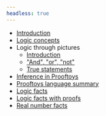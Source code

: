 ```yaml
---
headless: true
---
```


<!-- Links need trailing "/" to make styling of the link
        to the current page to have the intended effect -->

- [Introduction](/1-introduction/)
- [Logic concepts](/2-prooftoys-logic-concepts/)
- Logic through pictures
  - [Introduction](/logic-pix-intro/)
  - [ "And", "or", "not"](/logic-pix-booleans/)
  - [True statements](/logic-pix-truth/)
- [Inference in Prooftoys](/4-introduction-to-prooftoys-proofs/)
- [Prooftoys language summary](/language-summary/)
- [Logic facts](/logical-axioms-and-theorems/)
- [Logic facts with proofs](/logic-facts/)
- [Real number facts](/real-number-facts/)
